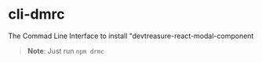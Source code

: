 # cli-dmrc

The Commad Line Interface to install "devtreasure-react-modal-component

> **Note**: Just run `npm drmc`
